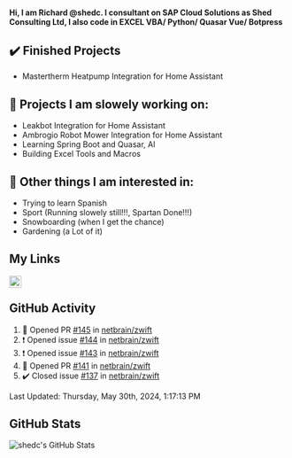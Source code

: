 #### Hi, I am Richard @shedc. I consultant on SAP Cloud Solutions as Shed Consulting Ltd, I also code in EXCEL VBA/ Python/ Quasar Vue/ Botpress

## ✔️ Finished Projects
- Mastertherm Heatpump Integration for Home Assistant

## 👋 Projects I am slowely working on:
- Leakbot Integration for Home Assistant
- Ambrogio Robot Mower Integration for Home Assistant
- Learning Spring Boot and Quasar, AI
- Building Excel Tools and Macros

## 👀 Other things I am interested in:
- Trying to learn Spanish
- Sport (Running slowely still!!!, Spartan Done!!!)
- Snowboarding (when I get the chance)
- Gardening (a Lot of it)

## My Links
[<img align="left" alt="shedc | LinkedIn" width="22px" src="https://cdn.jsdelivr.net/npm/simple-icons@v3/icons/linkedin.svg" />][linkedin]

<br/>

## GitHub Activity
<!--RECENT_ACTIVITY:start-->
1. 💪 Opened PR [#145](https://github.com/netbrain/zwift/pull/145) in [netbrain/zwift](https://github.com/netbrain/zwift)
2. ❗️ Opened issue [#144](https://github.com/netbrain/zwift/issues/144) in [netbrain/zwift](https://github.com/netbrain/zwift)
3. ❗️ Opened issue [#143](https://github.com/netbrain/zwift/issues/143) in [netbrain/zwift](https://github.com/netbrain/zwift)
4. 💪 Opened PR [#141](https://github.com/netbrain/zwift/pull/141) in [netbrain/zwift](https://github.com/netbrain/zwift)
5. ✔️ Closed issue [#137](https://github.com/netbrain/zwift/issues/137) in [netbrain/zwift](https://github.com/netbrain/zwift)
<!--RECENT_ACTIVITY:end-->
<!--RECENT_ACTIVITY:last_update-->
Last Updated: Thursday, May 30th, 2024, 1:17:13 PM
<!--RECENT_ACTIVITY:last_update_end-->

## GitHub Stats
<img align="left" alt="shedc's GitHub Stats" src="https://github-readme-stats.vercel.app/api?username=shedc&show_icons=true&hide_title=true" />

[linkedin]: https://www.linkedin.com/in/richard-holmes-3314251/
